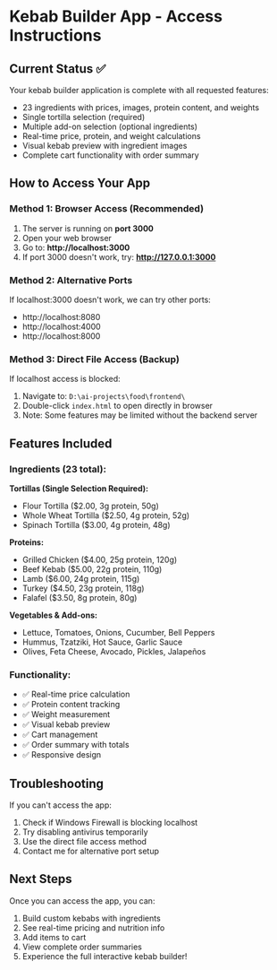 # Kebab Builder App - Access Instructions

## Current Status ✅
Your kebab builder application is complete with all requested features:
- 23 ingredients with prices, images, protein content, and weights
- Single tortilla selection (required)
- Multiple add-on selection (optional ingredients)  
- Real-time price, protein, and weight calculations
- Visual kebab preview with ingredient images
- Complete cart functionality with order summary

## How to Access Your App

### Method 1: Browser Access (Recommended)
1. The server is running on **port 3000**
2. Open your web browser
3. Go to: **http://localhost:3000**
4. If port 3000 doesn't work, try: **http://127.0.0.1:3000**

### Method 2: Alternative Ports
If localhost:3000 doesn't work, we can try other ports:
- http://localhost:8080
- http://localhost:4000
- http://localhost:8000

### Method 3: Direct File Access (Backup)
If localhost access is blocked:
1. Navigate to: `D:\ai-projects\food\frontend\`
2. Double-click `index.html` to open directly in browser
3. Note: Some features may be limited without the backend server

## Features Included

### Ingredients (23 total):
**Tortillas (Single Selection Required):**
- Flour Tortilla ($2.00, 3g protein, 50g)
- Whole Wheat Tortilla ($2.50, 4g protein, 52g)  
- Spinach Tortilla ($3.00, 4g protein, 48g)

**Proteins:**
- Grilled Chicken ($4.00, 25g protein, 120g)
- Beef Kebab ($5.00, 22g protein, 110g)
- Lamb ($6.00, 24g protein, 115g)
- Turkey ($4.50, 23g protein, 118g)
- Falafel ($3.50, 8g protein, 80g)

**Vegetables & Add-ons:**
- Lettuce, Tomatoes, Onions, Cucumber, Bell Peppers
- Hummus, Tzatziki, Hot Sauce, Garlic Sauce
- Olives, Feta Cheese, Avocado, Pickles, Jalapeños

### Functionality:
- ✅ Real-time price calculation
- ✅ Protein content tracking  
- ✅ Weight measurement
- ✅ Visual kebab preview
- ✅ Cart management
- ✅ Order summary with totals
- ✅ Responsive design

## Troubleshooting

If you can't access the app:
1. Check if Windows Firewall is blocking localhost
2. Try disabling antivirus temporarily
3. Use the direct file access method
4. Contact me for alternative port setup

## Next Steps
Once you can access the app, you can:
1. Build custom kebabs with ingredients
2. See real-time pricing and nutrition info
3. Add items to cart
4. View complete order summaries
5. Experience the full interactive kebab builder!